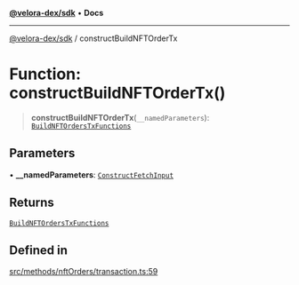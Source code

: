 [**@velora-dex/sdk**](../README.md) • **Docs**

***

[@velora-dex/sdk](../globals.md) / constructBuildNFTOrderTx

# Function: constructBuildNFTOrderTx()

> **constructBuildNFTOrderTx**(`__namedParameters`): [`BuildNFTOrdersTxFunctions`](../type-aliases/BuildNFTOrdersTxFunctions.md)

## Parameters

• **\_\_namedParameters**: [`ConstructFetchInput`](../interfaces/ConstructFetchInput.md)

## Returns

[`BuildNFTOrdersTxFunctions`](../type-aliases/BuildNFTOrdersTxFunctions.md)

## Defined in

[src/methods/nftOrders/transaction.ts:59](https://github.com/VeloraDEX/paraswap-sdk/blob/feat/velora/src/methods/nftOrders/transaction.ts#L59)
